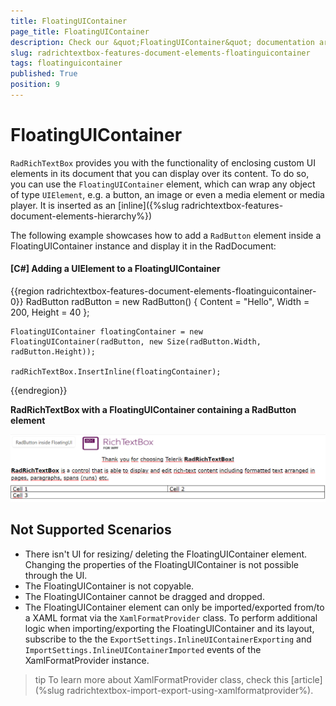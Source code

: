 ```yaml
---
title: FloatingUIContainer
page_title: FloatingUIContainer
description: Check our &quot;FloatingUIContainer&quot; documentation article for the RadRichTextBox control.
slug: radrichtextbox-features-document-elements-floatinguicontainer
tags: floatinguicontainer
published: True
position: 9
---
```


# FloatingUIContainer

`RadRichTextBox` provides you with the functionality of enclosing custom UI elements in its document that you can display over its content. To do so, you can use the `FloatingUIContainer` element, which can wrap any object of type `UIElement`, e.g. a button, an image or even a media element or media player. It is inserted as an [inline]({%slug radrichtextbox-features-document-elements-hierarchy%})

The following example showcases how to add a `RadButton` element inside a FloatingUIContainer instance and display it in the RadDocument:

#### __[C#] Adding a UIElement to a FloatingUIContainer__
{{region radrichtextbox-features-document-elements-floatinguicontainer-0}}
    RadButton radButton = new RadButton()
    {
        Content = "Hello",
        Width = 200,
        Height = 40
    };

    FloatingUIContainer floatingContainer = new FloatingUIContainer(radButton, new Size(radButton.Width,    radButton.Height));

    radRichTextBox.InsertInline(floatingContainer);
{{endregion}}

__RadRichTextBox with a FloatingUIContainer containing a RadButton element__

![RadRichTextBox with a FloatingUIContainer containing a RadButton element](images/radrichtextbox-features-document-elements-floatinguicontainer-0.png)

## Not Supported Scenarios

* There isn't UI for resizing/ deleting the FloatingUIContainer element. Changing the properties of the FloatingUIContainer is not possible through the UI.
* The FloatingUIContainer is not copyable. 
* The FloatingUIContainer cannot be dragged and dropped.
* The FloatingUIContainer element can only be imported/exported from/to a XAML format via the `XamlFormatProvider` class. To perform additional logic when importing/exporting the FloatingUIContainer and its layout, subscribe to the the `ExportSettings.InlineUIContainerExporting` and `ImportSettings.InlineUIContainerImported` events of the XamlFormatProvider instance.

>tip To learn more about XamlFormatProvider class, check this [article](%slug radrichtextbox-import-export-using-xamlformatprovider%).